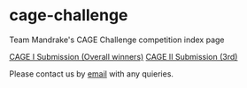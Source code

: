 # cage-challenge
Team Mandrake's CAGE Challenge competition index page

[CAGE I Submission (Overall winners)](https://github.com/alan-turing-institute/cage-challenge-1-public)
[CAGE II Submission (3rd)](https://github.com/alan-turing-institute/cage-challenge-2-public)

Please contact us by [email](mailto:mindrake@turing.ac.uk) with any quieries.
